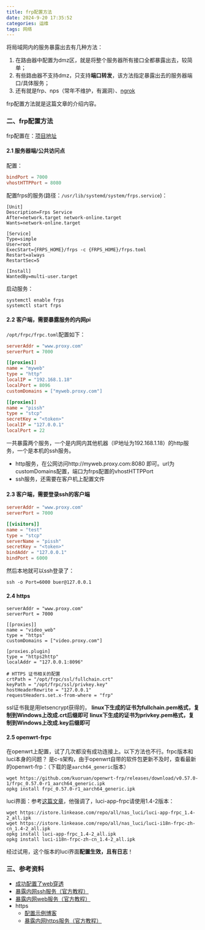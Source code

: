 ```yaml
---
title: frp配置方法
date: 2024-9-20 17:35:52
categories: 运维
tags: 网络
---
```


将局域网内的服务暴露出去有几种方法：
1. 在路由器中配置为dmz区，就是将整个服务器所有接口全都暴露出去，较简单；
2. 有些路由器不支持dmz，只支持**端口转发**，该方法指定暴露出去的服务器端口/具体服务；
3. 还有就是frp、nps（常年不维护，有漏洞）、[ngrok](https://blog.csdn.net/u011886447/article/details/73268407)

frp配置方法就是这篇文章的介绍内容。
<!--more-->
### 二、frp配置方法
frp配置在：[项目地址](https://github.com/fatedier/frp)

#### 2.1 服务器端/公共访问点
配置：
```toml
bindPort = 7000
vhostHTTPPort = 8080
```
配置frps的服务(路径：`/usr/lib/systemd/system/frps.service`)：
```shell
[Unit]
Description=Frps Service
After=network.target network-online.target
Wants=network-online.target

[Service]
Type=simple
User=root
ExecStart={FRPS_HOME}/frps -c {FRPS_HOME}/frps.toml
Restart=always
RestartSec=5

[Install]
WantedBy=multi-user.target
```
启动服务：
```shell
systemctl enable frps
systemctl start frps
```

#### 2.2 客户端，需要暴露服务的内网pi
`/opt/frpc/frpc.toml`配置如下：
```ini
serverAddr = "www.proxy.com"
serverPort = 7000

[[proxies]]
name = "myweb"
type = "http"
localIP = "192.168.1.18"
localPort = 8096
customDomains = ["myweb.proxy.com"]

[[proxies]]
name = "pissh"
type = "stcp"
secretKey = "<token>"
localIP = "127.0.0.1"
localPort = 22
```
一共暴露两个服务，一个是内网内其他机器（IP地址为192.168.1.18）的http服务，一个是本机的ssh服务。
- http服务，在公网访问http://myweb.proxy.com:8080 即可。url为customDomains配置，端口为frps配置的vhostHTTPPort
- ssh服务，还需要在客户机上配置文件

#### 2.3 客户端，需要登录ssh的客户端
```toml
serverAddr = "www.proxy.com"
serverPort = 7000

[[visitors]]
name = "test"
type = "stcp"
serverName = "pissh"
secretKey = "<token>"
bindAddr = "127.0.0.1"
bindPort = 6000
```
然后本地就可以ssh登录了：
```shell
ssh -o Port=6000 buer@127.0.0.1
```

#### 2.4 https
```shell
serverAddr = "www.proxy.com"
serverPort = 7000

[[proxies]]
name = "video_web"
type = "https"
customDomains = ["video.proxy.com"]

[proxies.plugin]
type = "https2http"
localAddr = "127.0.0.1:8096"

# HTTPS 证书相关的配置
crtPath = "/opt/frpc/ssl/fullchain.crt"
keyPath = "/opt/frpc/ssl/privkey.key"
hostHeaderRewrite = "127.0.0.1"
requestHeaders.set.x-from-where = "frp"
```
ssl证书我是用letsencrypt获得的，
**linux下生成的证书为fullchain.pem格式，复制到Windows上改成.crt后缀即可**
**linux下生成的证书为privkey.pem格式，复制到Windows上改成.key后缀即可**

#### 2.5 openwrt-frpc
在openwrt上配置，试了几次都没有成功连接上。以下方法也不行。frpc版本和luci本身的问题？
是c-s架构，由于openwrt自带的软件包更新不及时，查看最新的openwrt-frp：（下载的是`aarch64_generic`版本）
```shell
wget https://github.com/kuoruan/openwrt-frp/releases/download/v0.57.0-1/frpc_0.57.0-r1_aarch64_generic.ipk
opkg install frpc_0.57.0-r1_aarch64_generic.ipk
```

luci界面：参考[这篇文章](https://hwhloveslife.com/?p=20)，他强调了，luci-app-frpc请使用1.4-2版本：
```shell
wget https://istore.linkease.com/repo/all/nas_luci/luci-app-frpc_1.4-2_all.ipk
wget https://istore.linkease.com/repo/all/nas_luci/luci-i18n-frpc-zh-cn_1.4-2_all.ipk
opkg install luci-app-frpc_1.4-2_all.ipk
opkg install luci-i18n-frpc-zh-cn_1.4-2_all.ipk
```
经过试用，这个版本的luci界面**配置生效，且有日志**！

### 三、参考资料
- [成功配置了web穿透](https://www.talaxy.site/lets-use-frp/)
- [暴露内网ssh服务（官方教程）](https://gofrp.org/zh-cn/docs/examples/stcp/)
- [暴露内网web服务（官方教程）](https://gofrp.org/zh-cn/docs/examples/vhost-http/)
- https
    - [配置示例博客](https://www.cnblogs.com/shook/p/12790532.html)
    - [暴露内网https服务（官方教程）](https://gofrp.org/zh-cn/docs/examples/https2http/)